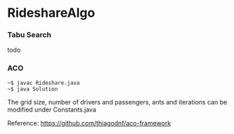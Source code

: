 # RideshareAlgo


### Tabu Search

todo

### ACO

```
~$ javac Rideshare.java
~$ java Solution 
```

The grid size, number of drivers and passengers, ants and iterations can be modified under Constants.java



Reference:
https://github.com/thiagodnf/aco-framework
